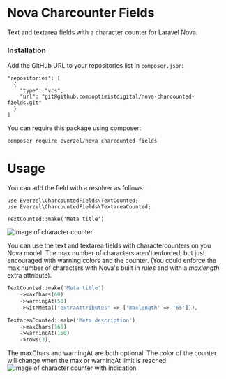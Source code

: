 # Nova Charcounter Fields

Text and textarea fields with a character counter for Laravel Nova.

### Installation

Add the GitHub URL to your repositories list in `composer.json`:

```
"repositories": [
  {
    "type": "vcs",
    "url": "git@github.com:optimistdigital/nova-charcounted-fields.git"
  }
]
```

You can require this package using composer:

`composer require everzel/nova-charcounted-fields`

# Usage

You can add the field with a resolver as follows:

```
use Everzel\CharcountedFields\TextCounted;
use Everzel\CharcountedFields\TextareaCounted;

TextCounted::make('Meta title')
```

![Image of character counter](docs/screenshot.jpg)

You can use the text and textarea fields with charactercounters on you Nova model. The max number of characters aren't enforced, but just encouraged with warning colors and the counter. (You could enforce the max number of characters with Nova's built in _rules_ and with a _maxlength_ extra attribute).

```php
TextCounted::make('Meta title')
    ->maxChars(60)
    ->warningAt(50)
    ->withMeta(['extraAttributes' => ['maxlength' => '65']]),

TextareaCounted::make('Meta description')
    ->maxChars(160)
    ->warningAt(150)
    ->rows(3),
```

The maxChars and warningAt are both optional. The color of the counter will change when the max or warningAt limit is reached.
![Image of character counter with indication](docs/screenshot-errors.jpg)
